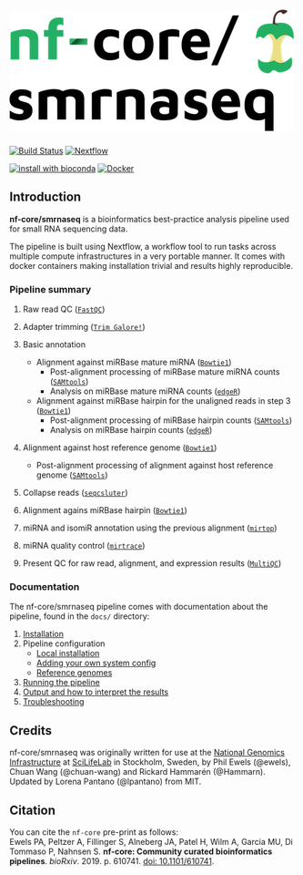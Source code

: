 # ![nf-core/smrnaseq](docs/images/smrnaseq_logo.png)

[![Build Status](https://travis-ci.com/nf-core/smrnaseq.svg?branch=master)](https://travis-ci.com/nf-core/smrnaseq)
[![Nextflow](https://img.shields.io/badge/nextflow-%E2%89%A50.32.0-brightgreen.svg)](https://www.nextflow.io/)

[![install with bioconda](https://img.shields.io/badge/install%20with-bioconda-brightgreen.svg)](http://bioconda.github.io/)
[![Docker](https://img.shields.io/docker/automated/nfcore/smrnaseq.svg)](https://hub.docker.com/r/nfcore/smrnaseq)

## Introduction
**nf-core/smrnaseq** is a bioinformatics best-practice analysis pipeline used for small RNA sequencing data.

The pipeline is built using Nextflow, a workflow tool to run tasks across multiple compute infrastructures in a very portable manner. It comes with docker containers making installation trivial and results highly reproducible.

### Pipeline summary

1. Raw read QC ([`FastQC`](https://www.bioinformatics.babraham.ac.uk/projects/fastqc/))
2. Adapter trimming ([`Trim Galore!`](https://www.bioinformatics.babraham.ac.uk/projects/trim_galore/))
3. Basic annotation
    * Alignment against miRBase mature miRNA ([`Bowtie1`](http://bowtie-bio.sourceforge.net/index.shtml))
      * Post-alignment processing of miRBase mature miRNA counts ([`SAMtools`](https://sourceforge.net/projects/samtools/files/samtools/))
      * Analysis on miRBase mature miRNA counts ([`edgeR`](https://bioconductor.org/packages/release/bioc/html/edgeR.html))
    * Alignment against miRBase hairpin for the unaligned reads in step 3 ([`Bowtie1`](http://bowtie-bio.sourceforge.net/index.shtml))
       * Post-alignment processing of miRBase hairpin counts ([`SAMtools`](https://sourceforge.net/projects/samtools/files/samtools/))
       * Analysis on miRBase hairpin counts  ([`edgeR`](https://bioconductor.org/packages/release/bioc/html/edgeR.html))

4. Alignment against host reference genome ([`Bowtie1`](http://bowtie-bio.sourceforge.net/index.shtml))
    * Post-alignment processing of alignment against host reference genome ([`SAMtools`](https://sourceforge.net/projects/samtools/files/samtools/))
5. Collapse reads ([`seqcsluter`](https://seqcluster.readthedocs.io/mirna_annotation.html#processing-of-reads))
6. Alignment agains miRBase hairpin ([`Bowtie1`](http://bowtie-bio.sourceforge.net/index.shtml))
7. miRNA and isomiR annotation using the previous alignment ([`mirtop`](https://github.com/miRTop/mirtop))
8. miRNA quality control ([`mirtrace`](https://github.com/friedlanderlab/mirtrace))
9. Present QC for raw read, alignment, and expression results ([`MultiQC`](http://multiqc.info/))

### Documentation
The nf-core/smrnaseq pipeline comes with documentation about the pipeline, found in the `docs/` directory:

1. [Installation](https://nf-co.re/usage/installation)
2. Pipeline configuration
    * [Local installation](https://nf-co.re/usage/local_installation)
    * [Adding your own system config](https://nf-co.re/usage/adding_own_config)
    * [Reference genomes](https://nf-co.re/usage/reference_genomes)
3. [Running the pipeline](docs/usage.md)
4. [Output and how to interpret the results](docs/output.md)
5. [Troubleshooting](https://nf-co.re/usage/troubleshooting)

## Credits
nf-core/smrnaseq was originally written for use at the [National Genomics Infrastructure](https://portal.scilifelab.se/genomics/) at [SciLifeLab](http://www.scilifelab.se/) in Stockholm, Sweden, by Phil Ewels (@ewels), Chuan Wang (@chuan-wang) and Rickard Hammarén (@Hammarn). Updated by Lorena Pantano (@lpantano) from MIT.

## Citation
You can cite the `nf-core` pre-print as follows:  
Ewels PA, Peltzer A, Fillinger S, Alneberg JA, Patel H, Wilm A, Garcia MU, Di Tommaso P, Nahnsen S. **nf-core: Community curated bioinformatics pipelines**. *bioRxiv*. 2019. p. 610741. [doi: 10.1101/610741](https://www.biorxiv.org/content/10.1101/610741v1).
